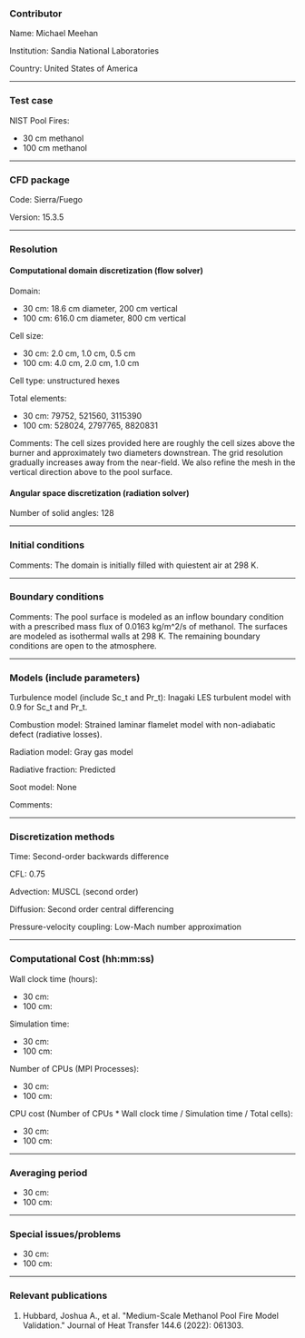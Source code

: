 ### Contributor
Name: Michael Meehan

Institution: Sandia National Laboratories

Country: United States of America

------------------

### Test case

NIST Pool Fires:
- 30 cm methanol
- 100 cm methanol

------------------

### CFD package

Code: Sierra/Fuego

Version: 15.3.5

------------------

### Resolution

#### Computational domain discretization (flow solver)
Domain:
- 30 cm: 18.6 cm diameter, 200 cm vertical
- 100 cm: 616.0 cm diameter, 800 cm vertical

Cell size:
- 30 cm: 2.0 cm, 1.0 cm, 0.5 cm
- 100 cm: 4.0 cm, 2.0 cm, 1.0 cm

Cell type: unstructured hexes

Total elements:
- 30 cm: 79752, 521560, 3115390
- 100 cm: 528024, 2797765, 8820831

Comments: The cell sizes provided here are roughly the cell sizes above the burner and approximately two diameters downstrean. The grid resolution gradually increases away from the near-field. We also refine the mesh in the vertical direction above to the pool surface.

#### Angular space discretization (radiation solver)
Number of solid angles: 128

------------------

### Initial conditions
Comments: The domain is initially filled with quiestent air at 298 K. 

------------------

### Boundary conditions
Comments: The pool surface is modeled as an inflow boundary condition with a prescribed mass flux of 0.0163 kg/m^2/s of methanol. The surfaces are modeled as isothermal walls at 298 K. The remaining boundary conditions are open to the atmosphere.

------------------

### Models (include parameters)
Turbulence model (include Sc_t and Pr_t): Inagaki LES turbulent model with 0.9 for Sc_t and Pr_t.

Combustion model: Strained laminar flamelet model with non-adiabatic defect (radiative losses).

Radiation model: Gray gas model

Radiative fraction: Predicted

Soot model: None

Comments:

------------------

### Discretization methods
Time: Second-order backwards difference

CFL: 0.75

Advection: MUSCL (second order)

Diffusion: Second order central differencing

Pressure-velocity coupling: Low-Mach number approximation

------------------

### Computational Cost (hh:mm:ss)

Wall clock time (hours):
- 30 cm: 
- 100 cm:

Simulation time:
- 30 cm: 
- 100 cm:

Number of CPUs (MPI Processes):
- 30 cm: 
- 100 cm:

CPU cost (Number of CPUs * Wall clock time / Simulation time / Total cells):
- 30 cm: 
- 100 cm:

------------------

### Averaging period

- 30 cm: 
- 100 cm:

------------------

### Special issues/problems

- 30 cm: 
- 100 cm:

------------------

### Relevant publications

1. Hubbard, Joshua A., et al. "Medium-Scale Methanol Pool Fire Model Validation." Journal of Heat Transfer 144.6 (2022): 061303.

